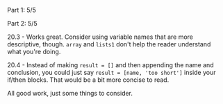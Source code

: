 Part 1:  5/5

Part 2:  5/5

20.3 - Works great. Consider using variable names that are more descriptive, though.  `array` and `lists1` don't help the reader understand what you're doing.

20.4 - Instead of making `result = []` and then appending the name and conclusion, you could just say `result = [name, 'too short']` inside your if/then blocks.  That would be a bit more concise to read.

All good work, just some things to consider.